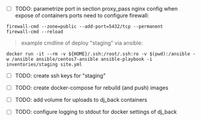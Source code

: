 - [ ] TODO: parametrize port in section proxy_pass nginx config when expose of containers ports need to configure firewall:
 ```
 firewall-cmd --zone=public --add-port=5432/tcp --permanent
 firewall-cmd --reload
```

> example cmdline of deploy "staging" via ansible:
```
docker run -it --rm -v ${HOME}/.ssh:/root/.ssh:ro -v $(pwd):/ansible -w /ansible ansible/centos7-ansible ansible-playbook -i inventories/staging site.yml
```

- [ ] TODO: create ssh keys for "staging"

- [ ] TODO: create docker-compose for rebuild (and push) images

- [ ] TODO: add volume for uploads to dj_back containers

- [ ] TODO: configure logging to stdout for docker settings of dj_back
